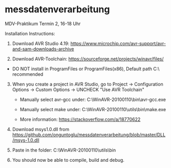 # messdatenverarbeitung
MDV-Praktikum Termin 2, 16-18 Uhr

Installation Instructions:

1) Download AVR Studio 4.19:
  https://www.microchip.com/avr-support/avr-and-sam-downloads-archive
  
2) Download AVR-Toolchain:
  https://sourceforge.net/projects/winavr/files/
  - DO NOT install in ProgramFiles or ProgramFiles(x86), Default path C:\ recommended

3) When you create a project in AVR Studio, go to Project -> Configuration Options -> Custom Options
   -> UNCHECK "Use AVR Toolchain"
   
   - Manually select avr-gcc under: C:\WinAVR-20100110\bin\avr-gcc.exe
   - Manually select make under: C:\WinAVR-20100110\utils\bin\make.exe
   
   - More information: https://stackoverflow.com/a/18770622
   
4) Download msys1.0.dll from https://github.com/onguntoglu/messdatenverarbeitung/blob/master/DLL/msys-1.0.dll

5) Paste in the folder: C:\WinAVR-20100110\utils\bin

6) You should now be able to compile, build and debug.
